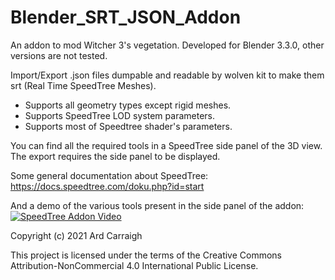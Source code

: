 # Blender_SRT_JSON_Addon
An addon to mod Witcher 3's vegetation. Developed for Blender 3.3.0, other versions are not tested.

Import/Export .json files dumpable and readable by wolven kit to make them srt (Real Time SpeedTree Meshes).

- Supports all geometry types except rigid meshes.
- Supports SpeedTree LOD system parameters.
- Supports most of Speedtree shader's parameters.

You can find all the required tools in a SpeedTree side panel of the 3D view.
The export requires the side panel to be displayed. 

Some general documentation about SpeedTree: https://docs.speedtree.com/doku.php?id=start

And a demo of the various tools present in the side panel of the addon:
[![SpeedTree Addon Video](https://yt-embed.herokuapp.com/embed?v=9nWWpDncmZg)](https://www.youtube.com/watch?v=9nWWpDncmZg)

Copyright (c) 2021 Ard Carraigh

This project is licensed under the terms of the Creative Commons Attribution-NonCommercial 4.0 International Public License.

